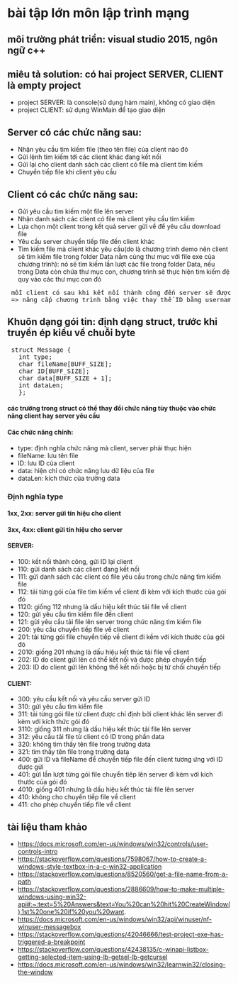 # bài tập lớn môn lập trình mạng
## môi trường phát triển: visual studio 2015, ngôn ngữ c++
## miêu tả solution: có hai project SERVER, CLIENT là empty project
- project SERVER: là console(sử dụng hàm main), không có giao diện
- project CLIENT: sử dụng WinMain để tạo giao diện
## Server có các chức năng sau:
- Nhận yêu cầu tìm kiếm file (theo tên file) của client nào đó
- Gửi lệnh tìm kiếm tới các client khác đang kết nối
- Gửi lại cho client danh sách các client có file mà client tìm kiếm
- Chuyển tiếp file khi client yêu cầu 
## Client có các chức năng sau:
- Gửi yêu cầu tìm kiếm một file lên server
- Nhận danh sách  các client có file mà client yêu cầu tìm kiếm
- Lựa chọn một client trong kết quả server gửi về để yêu cầu download file
- Yêu cầu server chuyển tiếp file đến client khác
- Tìm kiếm file mà client khác yêu cầu(do là chương trình demo nên client sẽ tìm kiếm file trong folder Data nằm cùng thư mục với file exe của chương trình): nó sẽ tìm kiếm lần lượt các file trong folder Data, nếu trong Data còn chứa thư mục con, chương trình sẽ thực hiện tìm kiếm đệ quy vào các thư mục con đó

<pre> mỗi client có sau khi kết nối thành công đến server sẽ được server tạo một ID và gửi về cho client
 => nâng cấp chương trình bằng việc thay thế ID bằng username, password </pre>

## Khuôn dạng gói tin: định dạng struct, trước khi truyền ép kiểu về chuỗi byte
 <pre> struct Message {
   int type;
   char fileName[BUFF_SIZE];
   char ID[BUFF_SIZE];
   char data[BUFF_SIZE + 1];
   int dataLen;
   }; </pre>
#### các trường trong struct có thể thay đổi chức năng tùy thuộc vào chức năng client hay server yêu cầu
#### Các chức năng chính:
- type: định nghĩa chức năng mà client, server phải thục hiện
- fileName: lưu tên file
- ID: lưu ID của client
- data: hiện chỉ có chức năng lưu dữ liệu của file
- dataLen: kích thức của trường data

### Định nghĩa type
#### 1xx, 2xx: server gửi tín hiệu cho client
#### 3xx, 4xx: client gửi tín hiệu cho server
#### SERVER:
- 100: kết nối thành công, gửi ID lại client
- 110: gửi danh sách các client đang kết nối
- 111: gửi danh sách các client có file yêu cầu trong chức năng tìm kiếm file
- 112: tải từng gói của file tìm kiếm về client đi kèm với kích thước của gói đó
- 1120: giống 112 nhưng là dấu hiệu kết thúc tải file về client
- 120: gửi yêu cầu tìm kiếm file đến client
- 121: gửi yêu cầu tải file lên server trong chức năng tìm kiếm file
- 200: yêu cầu chuyển tiếp file về client
- 201: tải từng gói file chuyển tiếp về client đi kềm với kích thước của gói đó
- 2010: giống 201 nhưng là dấu hiệu kết thúc tải file về client
- 202: ID do client gửi lên có thể kết nối và được phép chuyển tiếp
- 203: ID do client gửi lên không thể kết nối hoặc bị từ chối chuyển tiếp
#### CLIENT:
- 300: yêu cầu kết nối và yêu cầu server gửi ID
- 310: gửi yêu cầu tìm kiếm file
- 311: tải từng gói file từ client được chỉ định bởi client khác lên server đi kèm với kích thức gói đó
- 3110: giống 311 nhưng là dấu hiệu kết thúc tải file lên server
- 312: yêu cầu tải file từ client có ID trong phần data
- 320: không tìm thấy tên file trong trường data
- 321: tìm thấy tên file trong trường data
- 400: gửi ID và fileName để chuyển tiếp file đến client tương ứng với ID được gửi
- 401: gửi lần lượt từng gói file chuyển tiêp lên server đi kèm với kích thước của gói đó
- 4010: giống 401 nhưng là dấu hiệu kết thúc tải file lên server
- 410: không cho chuyển tiếp file về client
- 411: cho phép chuyển tiếp file về client

## tài liệu tham khảo
- https://docs.microsoft.com/en-us/windows/win32/controls/user-controls-intro
- https://stackoverflow.com/questions/7598067/how-to-create-a-windows-style-textbox-in-a-c-win32-application
- https://stackoverflow.com/questions/8520560/get-a-file-name-from-a-path
- https://stackoverflow.com/questions/2886609/how-to-make-multiple-windows-using-win32-api#:~:text=5%20Answers&text=You%20can%20hit%20CreateWindow(),1st%20one%20if%20you%20want.
- https://docs.microsoft.com/en-us/windows/win32/api/winuser/nf-winuser-messagebox
- https://stackoverflow.com/questions/42046666/test-project-exe-has-triggered-a-breakpoint
- https://stackoverflow.com/questions/42438135/c-winapi-listbox-getting-selected-item-using-lb-getsel-lb-getcursel
- https://docs.microsoft.com/en-us/windows/win32/learnwin32/closing-the-window
